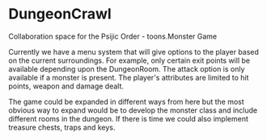 # DungeonCrawl
Collaboration space for the Psijic Order - toons.Monster Game

Currently we have a menu system that will give options to the player based on the current surroundings. For example, only certain exit points will be available depending upon the DungeonRoom. The attack option is only available if a monster is present. The player's attributes are limited to hit points, weapon and damage dealt.

The game could be expanded in different ways from here but the most obvious way to expand would be to develop the monster class and include different rooms in the dungeon. If there is time we could also implement treasure chests, traps and keys.
